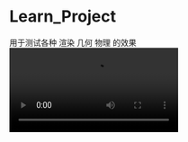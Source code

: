 # Learn_Project
用于测试各种 渲染 几何 物理 的效果
<video src="https://github.com/yangpei1010110/Learn_Project/noita_like_show.0.2.5.mp4"/>
